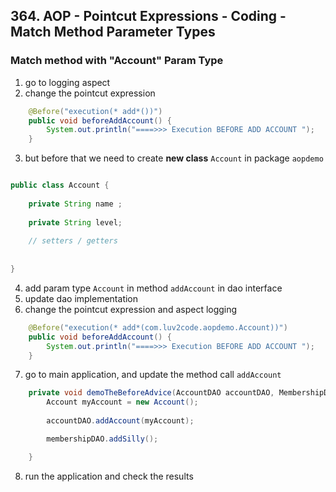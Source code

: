 ## 364. AOP - Pointcut Expressions - Coding - Match Method Parameter Types

### Match method with "Account" Param Type 
1. go to logging aspect 
2. change the pointcut expression 
```java
    @Before("execution(* add*())")
    public void beforeAddAccount() {
        System.out.println("====>>> Execution BEFORE ADD ACCOUNT ");
    }
```
3. but before that we need to create **new class** `Account` in package `aopdemo`
```java

public class Account {
    
    private String name ; 
    
    private String level; 
    
    // setters / getters 
    
    
}
```
4. add param type `Account` in method `addAccount` in dao interface 
5. update dao implementation 
6. change the pointcut expression and aspect logging 
```java
    @Before("execution(* add*(com.luv2code.aopdemo.Account))")
    public void beforeAddAccount() {
        System.out.println("====>>> Execution BEFORE ADD ACCOUNT ");
    }
```
7. go to main application, and update the method call `addAccount`
```java
    private void demoTheBeforeAdvice(AccountDAO accountDAO, MembershipDAO membershipDAO) {
        Account myAccount = new Account(); 
    
        accountDAO.addAccount(myAccount);

        membershipDAO.addSilly();

    }
```
8. run the application and check the results 

